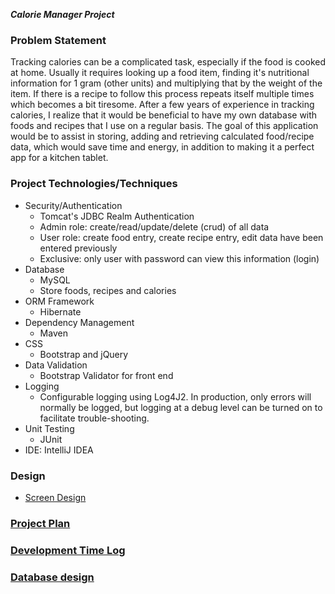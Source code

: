 ***Calorie Manager Project***

### Problem Statement
Tracking calories can be a complicated task, especially if the food is cooked at home.
Usually it requires looking up a food item, finding it's nutritional information for 1 gram (other units)
and multiplying that by the weight of the item. If there is a recipe to follow this process repeats itself multiple
times which becomes a bit tiresome. After a few years of experience in tracking calories, I realize that it would be
beneficial to have my own database with foods and recipes that I use on a regular basis. 
The goal of this application would be to assist in storing, adding and retrieving calculated food/recipe data,
which would save time and energy, in addition to making it a perfect app for a kitchen tablet.
 
### Project Technologies/Techniques 

* Security/Authentication
  * Tomcat's JDBC Realm Authentication
  * Admin role: create/read/update/delete (crud) of all data
  * User role: create food entry, create recipe entry, edit data have been entered previously
  * Exclusive: only user with password can view this information (login)
* Database
  * MySQL
  * Store foods, recipes and calories
* ORM Framework
  * Hibernate
* Dependency Management
  * Maven
* CSS 
  * Bootstrap and jQuery
* Data Validation
  * Bootstrap Validator for front end
* Logging
  * Configurable logging using Log4J2. In production, only errors will normally be logged, but logging at a debug level can be turned on to facilitate trouble-shooting. 
* Unit Testing
  * JUnit
* IDE: IntelliJ IDEA


### Design

* [Screen Design](DesignDocuments/Screens.md)

### [Project Plan](ProjectPlan.md)

### [Development Time Log](TimeLog.md)
### [Database design](DesignDocuments/Database.md)
